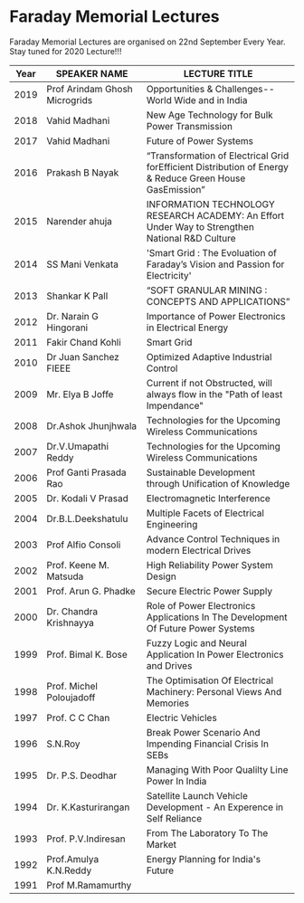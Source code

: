 # Faraday Memorial Lectures

Faraday Memorial Lectures are organised on 22nd September Every Year. Stay tuned for 2020 Lecture!!!


| Year 	| SPEAKER NAME             	| LECTURE TITLE                                                                                            	|
|------	|--------------------------	|----------------------------------------------------------------------------------------------------------	|
| 2019 	| Prof Arindam Ghosh  Microgrids            	| Opportunities & Challenges--World Wide and in India                                   |
| 2018 	| Vahid Madhani            	| New Age Technology for Bulk Power Transmission                                                            |
| 2017 	| Vahid Madhani            	| Future of Power Systems                                                                                  	|
| 2016 	| Prakash B Nayak          	| “Transformation of Electrical Grid forEfficient Distribution of Energy & Reduce Green House GasEmission” 	|
| 2015 	| Narender ahuja           	| INFORMATION TECHNOLOGY RESEARCH ACADEMY: An Effort Under Way to Strengthen National R&D Culture          	|
| 2014 	| SS Mani Venkata          	| 'Smart Grid : The Evoluation of Faraday’s Vision and Passion for Electricity'                            	|
| 2013 	| Shankar K Pall           	| “SOFT GRANULAR MINING : CONCEPTS AND APPLICATIONS”                                                       	|
| 2012 	| Dr. Narain G Hingorani   	| Importance of Power Electronics in Electrical Energy                                                     	|
| 2011 	| Fakir Chand Kohli        	| Smart Grid                                                                                               	|
| 2010 	| Dr Juan Sanchez FIEEE    	| Optimized Adaptive Industrial Control                                                                    	|
| 2009 	| Mr. Elya B Joffe         	| Current if not Obstructed, will always flow in the "Path of least Impendance"                            	|
| 2008 	| Dr.Ashok Jhunjhwala      	| Technologies for the Upcoming Wireless Communications                                                    	|
| 2007 	| Dr.V.Umapathi Reddy      	| Technologies for the Upcoming Wireless Communications                                                    	|
| 2006 	| Prof Ganti Prasada Rao   	| Sustainable Development through Unification of Knowledge                                                 	|
| 2005 	| Dr. Kodali V Prasad      	| Electromagnetic Interference                                                                             	|
| 2004 	| Dr.B.L.Deekshatulu       	| Multiple Facets of Electrical Engineering                                                                	|
| 2003 	| Prof Alfio Consoli       	| Advance Control Techniques in modern Electrical Drives                                                   	|
| 2002 	| Prof. Keene M. Matsuda   	| High Reliability Power System Design                                                                     	|
| 2001 	| Prof. Arun G. Phadke     	| Secure Electric Power Supply                                                                             	|
| 2000 	| Dr.  Chandra Krishnayya  	| Role of Power Electronics Applications In The Development Of Future Power Systems                        	|
| 1999 	| Prof. Bimal K. Bose      	| Fuzzy Logic and Neural Application In Power Electronics and Drives                                       	|
| 1998 	| Prof. Michel Poloujadoff 	| The Optimisation Of Electrical Machinery: Personal Views And Memories                                    	|
| 1997 	| Prof. C C Chan           	| Electric Vehicles                                                                                        	|
| 1996 	| S.N.Roy                  	| Break Power Scenario And Impending Financial Crisis In SEBs                                              	|
| 1995 	| Dr. P.S. Deodhar         	| Managing With Poor Qualilty Line Power In India                                                          	|
| 1994 	| Dr. K.Kasturirangan      	| Satellite Launch Vehicle Development - An Experence in Self Reliance                                     	|
| 1993 	| Prof. P.V.Indiresan      	| From The Laboratory To The Market                                                                        	|
| 1992 	| Prof.Amulya K.N.Reddy    	| Energy Planning for India's Future                                                                       	|
| 1991 	| Prof M.Ramamurthy        	|                                                                                                          	|